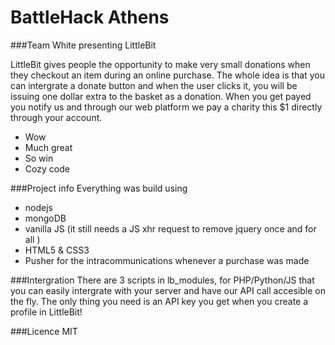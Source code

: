 # BattleHack Athens

###Team White presenting LittleBit

LittleBit gives people the opportunity to make very small donations when they checkout an item during an 
online purchase. The whole idea is that you can intergrate a donate button and when the user clicks it,
you will be issuing one dollar extra to the basket as a donation. When you get payed you notify us
and through our web platform we pay a charity this $1 directly through your account.

* Wow
* Much great
* So win
* Cozy code

###Project info
Everything was build using
* nodejs 
* mongoDB 
* vanilla JS (it still needs a JS xhr request to remove jquery once and for all )
* HTML5 & CSS3
* Pusher for the intracommunications whenever a purchase was made

###Intergration
There are 3 scripts in lb_modules, for PHP/Python/JS that you can easily intergrate with your server
and have our API call accesible on the fly. The only thing you need is an API key you get when you
create a profile in LittleBit!

###Licence
MIT
